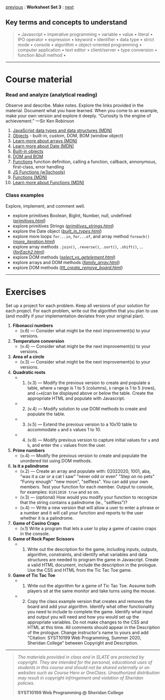 [previous](set02.md) : **Worksheet Set 3** : [next](set04.md)


## Key terms and concepts to understand
> &bull; Javascript  &bull; imperative programming  &bull; variable  &bull; value  &bull; literal  &bull; IPO operator &bull; expression  &bull; keyword  &bull; identifier  &bull;  data type &bull; strict mode  &bull; console  &bull;  algorithm  &bull; object-oriented programming  &bull; computer application  &bull;  text editor  &bull; client/server  &bull;  type conversion  &bull; function &bull method &bull;
> 
---


# Course material

### Read and analyze (analytical reading)

Observe and describe. Make notes. Explore the links provided in the material. Document what you have learned. When you come to an example, make your own version and explore it deeply. “Curiosity Is the engine of achievement.” —Sir Ken Robinson

1. [JavaScript data types and data structures (MDN)](https://developer.mozilla.org/en-US/docs/Web/JavaScript/Data_structures)
2. [Objects](https://ebajcar.github.io/web10199/content/learnjs/objects.html) - built-in, custom, DOM, BOM (window object)
3. [Learn more about arrays (MDN)](https://developer.mozilla.org/en-US/docs/Web/JavaScript/Reference/Global_Objects/Array)
4. [Learn more about Date (MDN)](https://developer.mozilla.org/en-US/docs/Web/JavaScript/Reference/Global_Objects/Date)
5. [Built-in objects](https://ebajcar.github.io/web10199/content/learnjs/collections.html)
6. [DOM and BOM](https://ebajcar.github.io/web10199/content/learnjs/dom.html)
7. [Functions](https://ebajcar.github.io/web10199/content/learnjs/functions.html) function definition, calling a function, callback, annonymous, first-class, error handling
8. [JS Functions (w3schools)](https://www.w3schools.com/js/js_function_definition.asp) 
9. [Functions (MDN)](https://developer.mozilla.org/en-US/docs/Web/JavaScript/Reference/Functions)
10. [Learn more about Functions (MDN)](https://developer.mozilla.org/en-US/docs/Web/JavaScript/Guide/Functions)



### Class examples

Explore, implement, and comment well.
 
- explore primitives Boolean, BigInt, Number, null, undefined ([*primitives.html*](../examples/set3/primitives.html))
- explore primitives Strings ([*primitives_strings.html*](../examples/set3/primitives_strings.html))
- explore the Date object ([*built_in_types.html*](../examples/set3/built_in_types.html))
- explore more loops `for...in`, `for...of`, and array method `foreach()` ([*more_iteration.html*](../examples/set3/more_iteration.html))
- explore array methods `.join()`, `.reverse()`, `.sort()`, `.shift()`, ... ([*forEach2.html*](../examples/set3/forEach2.html))
- explore DOM methods ([*select_vs_getelement.html*](../examples/set3/select_vs_getelement.html))
- explore arrays and DOM methods ([*family_array.html*](../examples/set3/family_array.html))
- explore DOM methods ([*ttt_create_remove_board.html*](../examples/set3/ttt_create_remove_board.html))


---


# Exercises
Set up a project for each problem. Keep all versions of your solution for each project.  For each problem, write out the
algorithm that you plan to use (and modify if your implementation deviates from your original
plan).


1. **Fibonacci numbers** 
    - (v.6) &mdash; Consider what might be the next improvement(s) to your versions.
2. **Temperature conversion** 
    - (v.4) &mdash; Consider what might be the next improvement(s) to your versions.      
3. **Area of a circle** 
    - (v.3) &mdash; Consider what might be the next improvement(s) to your versions.    
4. **Quadratic roots** 
    - 1. (v.3) &mdash; Modify the previous version to create and populate a table, where  `a` range is 1 to 5 (columns), `b` range is 1 to 5 (rows), and `c=4`(can be displayed above or below the table. Create the appropriate HTML and populate with Javascript. 
    - 2. (v.4) &mdash; Modify solution to use DOM methods to create and populate the table.
    - 3. (v.5) &mdash; Extend the previous version to a 10x10 table to accommodate `a` and `b` values 1 to 10.
    - 4. (v.6) &mdash; Modify previous version to capture initial values for `a` and `b`, and enter the `c` values from the user.
5. **Prime numbers** 
    - (v.4) &mdash; Modify the previous version to create and populate the unordered list using DOM methods.
6. **Is it a palindrome** 
   - (v.2) &mdash; Create an array and populate with: 02022020, 1001, aba, "was it a car or a cat I saw" "never odd or even" "Step on no pets" "Funny enough"   "new moon", "selfless". You can add your own members. Test your function for each member. Output to console, for examples: `01011010 true` and so on.
    - (v.3) &mdash; (optional) How would you modify your function to recognize that the string contains a palindrome (ie., "selfless")?
    - (v.4) &mdash; Write a new version that will allow a user to enter a phrase or a number and it will call your function and reports to the user whether it is a palindrome.
7. **Game of Casino Craps**
	- (v.1) Write a program that lets a user to play a game of casino craps in the console.
8. **Game of Rock Paper Scissors**
    - 1. Write out the description for the game, including inputs, outputs, algorithm, constraints, and identify what variables and data structures are needed to program the game in Javascript. Create a valid HTML document, include the description in the prologue.  Use the CSS and HTML from the Tic Tac Toe game.
8. **Game of Tic Tac Toe**
    - 1. Write out the algorithm for a game of Tic Tac Toe. Assume both players sit at the same monitor and take turns using the mouse.
    - 2. Copy the class example version that creates and removes the board and add your algorithm. Identify what other functionality you need to include to complete the game. Identify what input and output you will need and how you would set up the appropriate variables. Do not make changes to the CSS and HTML at this time. All comments should appear in the Description of the prologue. Change instructor's name to yours and add "Citation: SYST10199 Web Programming, Summer 2020, Sheridan College" between Copyright and Description.


   
---
> *The materials provided in class and in SLATE are protected by copyright. They are intended for the personal, educational uses of students in this course and should not be shared externally or on websites such as Course Hero or OneClass. Unauthorized distribution may result in copyright infringement and violation of Sheridan policies.*
> 
> **SYST10199 Web Programming @ Sheridan College**
